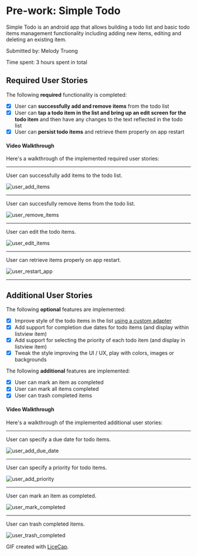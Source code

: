 # Pre-work: Simple Todo

Simple Todo is an android app that allows building a todo list and basic todo items management functionality including adding new items, editing and deleting an existing item.

Submitted by: Melody Truong

Time spent: 3 hours spent in total

## Required User Stories

The following **required** functionality is completed:

* [x] User can **successfully add and remove items** from the todo list
* [x] User can **tap a todo item in the list and bring up an edit screen for the todo item** and then have any changes to the text reflected in the todo list
* [x] User can **persist todo items** and retrieve them properly on app restart

#### Video Walkthrough

Here's a walkthrough of the implemented required user stories:

- - -

User can successfully add items to the todo list.

![user_add_items](https://cloud.githubusercontent.com/assets/5839078/10120015/a336b810-645d-11e5-928f-903fa808d875.gif)

- - -

User can succesfully remove items from the todo list.

![user_remove_items](https://cloud.githubusercontent.com/assets/5839078/10120013/a3353918-645d-11e5-9ab7-50f3027f1828.gif)

- - -

User can edit the todo items.

![user_edit_items](https://cloud.githubusercontent.com/assets/5839078/10120012/a3329348-645d-11e5-9657-55c1ad38038e.gif)

- - -

User can retrieve items properly on app restart.

![user_restart_app](https://cloud.githubusercontent.com/assets/5839078/10120042/92b2a462-645e-11e5-8026-06aade80ffaf.gif)

- - -

## Additional User Stories

The following **optional** features are implemented:

* [x] Improve style of the todo items in the list [using a custom adapter](http://guides.codepath.com/android/Using-an-ArrayAdapter-with-ListView)
* [x] Add support for completion due dates for todo items (and display within listview item)
* [x] Add support for selecting the priority of each todo item (and display in listview item)
* [x] Tweak the style improving the UI / UX, play with colors, images or backgrounds

The following **additional** features are implemented:

* [x] User can mark an item as completed
* [x] User can mark all items completed
* [x] User can trash completed items

#### Video Walkthrough

Here's a walkthrough of the implemented additional user stories:

- - -

User can specify a due date for todo items.

![user_add_due_date](https://cloud.githubusercontent.com/assets/5839078/10242102/31bef6d0-68a3-11e5-8b9e-3b3612e51a6d.gif)

- - -

User can specify a priority for todo items.

![user_add_priority](https://cloud.githubusercontent.com/assets/5839078/10242177/de218884-68a3-11e5-9023-46e3d7ef3398.gif)

- - -

User can mark an item as completed.

![user_mark_completed](https://cloud.githubusercontent.com/assets/5839078/10242257/696551f0-68a4-11e5-850c-0df9e3035b3a.gif)

- - -

User can trash completed items.

![user_trash_completed](https://cloud.githubusercontent.com/assets/5839078/10242367/288570ec-68a5-11e5-9f58-1faa86d31a01.gif)


GIF created with [LiceCap](http://www.cockos.com/licecap/).
